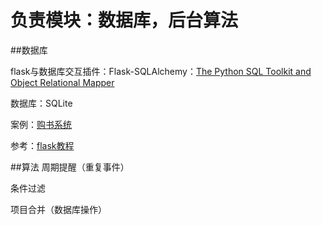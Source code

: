 
负责模块：数据库，后台算法
==================
##数据库

flask与数据库交互插件：Flask-SQLAlchemy：[The Python SQL Toolkit and Object Relational Mapper]

数据库：SQLite

案例：[购书系统]

参考：[flask教程]

##算法
周期提醒（重复事件）

条件过滤

项目合并（数据库操作）

[购书系统]:http://python.jobbole.com/81065/
[The Python SQL Toolkit and Object Relational Mapper]:http://www.sqlalchemy.org/
[flask教程]:http://www.oschina.net/translate/the-flask-mega-tutorial-part-i-hello-world
